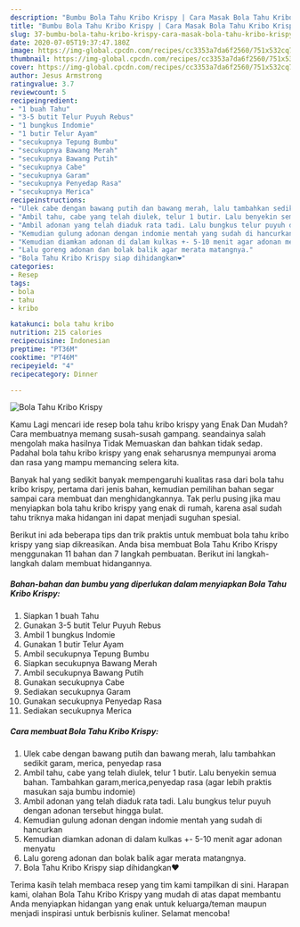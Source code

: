 ```yaml
---
description: "Bumbu Bola Tahu Kribo Krispy | Cara Masak Bola Tahu Kribo Krispy Yang Paling Enak"
title: "Bumbu Bola Tahu Kribo Krispy | Cara Masak Bola Tahu Kribo Krispy Yang Paling Enak"
slug: 37-bumbu-bola-tahu-kribo-krispy-cara-masak-bola-tahu-kribo-krispy-yang-paling-enak
date: 2020-07-05T19:37:47.180Z
image: https://img-global.cpcdn.com/recipes/cc3353a7da6f2560/751x532cq70/bola-tahu-kribo-krispy-foto-resep-utama.jpg
thumbnail: https://img-global.cpcdn.com/recipes/cc3353a7da6f2560/751x532cq70/bola-tahu-kribo-krispy-foto-resep-utama.jpg
cover: https://img-global.cpcdn.com/recipes/cc3353a7da6f2560/751x532cq70/bola-tahu-kribo-krispy-foto-resep-utama.jpg
author: Jesus Armstrong
ratingvalue: 3.7
reviewcount: 5
recipeingredient:
- "1 buah Tahu"
- "3-5 butit Telur Puyuh Rebus"
- "1 bungkus Indomie"
- "1 butir Telur Ayam"
- "secukupnya Tepung Bumbu"
- "secukupnya Bawang Merah"
- "secukupnya Bawang Putih"
- "secukupnya Cabe"
- "secukupnya Garam"
- "secukupnya Penyedap Rasa"
- "secukupnya Merica"
recipeinstructions:
- "Ulek cabe dengan bawang putih dan bawang merah, lalu tambahkan sedikit garam, merica, penyedap rasa"
- "Ambil tahu, cabe yang telah diulek, telur 1 butir. Lalu benyekin semua bahan. Tambahkan garam,merica,penyedap rasa (agar lebih praktis masukan saja bumbu indomie)"
- "Ambil adonan yang telah diaduk rata tadi. Lalu bungkus telur puyuh dengan adonan tersebut hingga bulat."
- "Kemudian gulung adonan dengan indomie mentah yang sudah di hancurkan"
- "Kemudian diamkan adonan di dalam kulkas +- 5-10 menit agar adonan menyatu"
- "Lalu goreng adonan dan bolak balik agar merata matangnya."
- "Bola Tahu Kribo Krispy siap dihidangkan❤️"
categories:
- Resep
tags:
- bola
- tahu
- kribo

katakunci: bola tahu kribo 
nutrition: 215 calories
recipecuisine: Indonesian
preptime: "PT36M"
cooktime: "PT46M"
recipeyield: "4"
recipecategory: Dinner

---
```



![Bola Tahu Kribo Krispy](https://img-global.cpcdn.com/recipes/cc3353a7da6f2560/751x532cq70/bola-tahu-kribo-krispy-foto-resep-utama.jpg)

Kamu Lagi mencari ide resep bola tahu kribo krispy yang Enak Dan Mudah? Cara membuatnya memang susah-susah gampang. seandainya salah mengolah maka hasilnya Tidak Memuaskan dan bahkan tidak sedap. Padahal bola tahu kribo krispy yang enak seharusnya mempunyai aroma dan rasa yang mampu memancing selera kita.



Banyak hal yang sedikit banyak mempengaruhi kualitas rasa dari bola tahu kribo krispy, pertama dari jenis bahan, kemudian pemilihan bahan segar sampai cara membuat dan menghidangkannya. Tak perlu pusing jika mau menyiapkan bola tahu kribo krispy yang enak di rumah, karena asal sudah tahu triknya maka hidangan ini dapat menjadi suguhan spesial.


Berikut ini ada beberapa tips dan trik praktis untuk membuat bola tahu kribo krispy yang siap dikreasikan. Anda bisa membuat Bola Tahu Kribo Krispy menggunakan 11 bahan dan 7 langkah pembuatan. Berikut ini langkah-langkah dalam membuat hidangannya.

<!--inarticleads1-->

##### Bahan-bahan dan bumbu yang diperlukan dalam menyiapkan Bola Tahu Kribo Krispy:

1. Siapkan 1 buah Tahu
1. Gunakan 3-5 butit Telur Puyuh Rebus
1. Ambil 1 bungkus Indomie
1. Gunakan 1 butir Telur Ayam
1. Ambil secukupnya Tepung Bumbu
1. Siapkan secukupnya Bawang Merah
1. Ambil secukupnya Bawang Putih
1. Gunakan secukupnya Cabe
1. Sediakan secukupnya Garam
1. Gunakan secukupnya Penyedap Rasa
1. Sediakan secukupnya Merica




<!--inarticleads2-->

##### Cara membuat Bola Tahu Kribo Krispy:

1. Ulek cabe dengan bawang putih dan bawang merah, lalu tambahkan sedikit garam, merica, penyedap rasa
1. Ambil tahu, cabe yang telah diulek, telur 1 butir. Lalu benyekin semua bahan. Tambahkan garam,merica,penyedap rasa (agar lebih praktis masukan saja bumbu indomie)
1. Ambil adonan yang telah diaduk rata tadi. Lalu bungkus telur puyuh dengan adonan tersebut hingga bulat.
1. Kemudian gulung adonan dengan indomie mentah yang sudah di hancurkan
1. Kemudian diamkan adonan di dalam kulkas +- 5-10 menit agar adonan menyatu
1. Lalu goreng adonan dan bolak balik agar merata matangnya.
1. Bola Tahu Kribo Krispy siap dihidangkan❤️




Terima kasih telah membaca resep yang tim kami tampilkan di sini. Harapan kami, olahan Bola Tahu Kribo Krispy yang mudah di atas dapat membantu Anda menyiapkan hidangan yang enak untuk keluarga/teman maupun menjadi inspirasi untuk berbisnis kuliner. Selamat mencoba!
